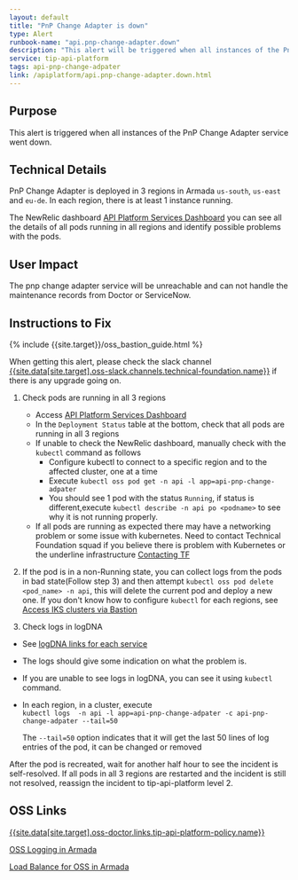 ```yaml
---
layout: default
title: "PnP Change Adapter is down"
type: Alert
runbook-name: "api.pnp-change-adapter.down"
description: "This alert will be triggered when all instances of the PnP Change Adapter service went down"
service: tip-api-platform
tags: api-pnp-change-adpater
link: /apiplatform/api.pnp-change-adapter.down.html
---
```


## Purpose
This alert is triggered when all instances of the PnP Change Adapter service went down.

## Technical Details
PnP Change Adapter is deployed in 3 regions in Armada `us-south`, `us-east` and `eu-de`. In each region, there is at least 1 instance running.

The NewRelic dashboard [API Platform Services Dashboard]({{site.data[site.target].oss-apiplatform.links.new-relic-insight.link}}/accounts/1926897/dashboards/572530?filters=%255B%257B%2522key%2522%253A%2522deploymentName%2522%252C%2522value%2522%253A%2522api-pnp-change-adapter%2522%252C%2522like%2522%253Atrue%257D%255D) you can see all the details of all pods running in all regions and identify possible problems with the pods.


## User Impact
The pnp change adapter service will be unreachable and can not handle the maintenance records from Doctor or ServiceNow.

## Instructions to Fix

   {% include {{site.target}}/oss_bastion_guide.html %}

   When getting this alert, please check the slack channel [{{site.data[site.target].oss-slack.channels.technical-foundation.name}}]({{site.data[site.target].oss-slack.channels.technical-foundation.link}}) if there is any upgrade going on.  

1. Check pods are running in all 3 regions
   - Access [API Platform Services Dashboard]({{site.data[site.target].oss-apiplatform.links.new-relic-insight.link}}/accounts/1926897/dashboards/572530?filters=%255B%257B%2522key%2522%253A%2522deploymentName%2522%252C%2522value%2522%253A%2522api-pnp-change-adapter%2522%252C%2522like%2522%253Atrue%257D%255D)
   - In the `Deployment Status` table at the bottom, check that all pods are running in all 3 regions
   - If unable to check the NewRelic dashboard, manually check with the `kubectl` command as follows
       - Configure kubectl to connect to a specific region and to the affected cluster, one at a time
       - Execute `kubectl oss pod get -n api -l app=api-pnp-change-adpater`
       - You should see 1 pod with the status `Running`, if status is different,execute `kubectl describe -n api po <podname>` to see why it is not running properly.
   - If all pods are running as expected there may have a networking problem or some issue with kubernetes. Need to contact Technical Foundation squad if you believe there is problem with Kubernetes or the underline infrastructure [Contacting TF]({{site.baseurl}}/docs/runbooks/apiplatform/ibm/Contact_Technical_Foundation.html)


2. If the pod is in a non-Running state, you can collect logs from the pods in bad state(Follow step 3) and then attempt `kubectl oss pod delete <pod_name> -n api`, this will delete the current pod and deploy a new one. If you don't know how to configure `kubectl` for each regions, see [Access IKS clusters via Bastion](https://github.ibm.com/cloud-sre/ToolsPlatform/wiki/OSS-Bastion-User-Guide---Account-Migration#a1-2)  

3. Check logs in logDNA
  - See [logDNA links for each service]({{site.baseurl}}/docs/runbooks/apiplatform/ibm/PNP_logDNA_links.html)
  - The logs should give some indication on what the problem is.
  - If you are unable to see logs in logDNA, you can see it using `kubectl` command.
  - In each region, in a cluster, execute  
    `kubectl logs  -n api -l app=api-pnp-change-adpater -c api-pnp-change-adpater --tail=50`

    The `--tail=50` option indicates that it will get the last 50 lines of log entries of the pod, it can be changed or removed


  After the pod is recreated, wait for another half hour to see the incident is self-resolved. If all pods in all 3 regions are restarted and the incident is still not resolved, reassign the incident to tip-api-platform level 2.

## OSS Links
[{{site.data[site.target].oss-doctor.links.tip-api-platform-policy.name}}]({{site.data[site.target].oss-doctor.links.tip-api-platform-policy.link}})

[OSS Logging in Armada]({{site.data[site.target].oss-apiplatform.links.oss-logging-armada.link}})

[Load Balance for OSS in Armada]({{site.data[site.target].oss-apiplatform.links.oss-lb-armada.link}})

